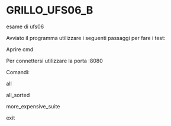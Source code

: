 # GRILLO_UFS06_B
esame di ufs06

Avviato il programma utilizzare i seguenti passaggi per fare i test:

Aprire cmd 

Per connettersi utilizzare la porta :8080

Comandi:

  all
  
  all_sorted
  
  more_expensive_suite
  
  exit
